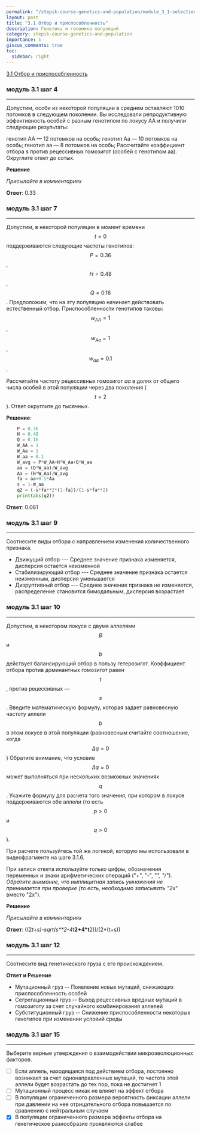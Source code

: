 ```yaml
---
permalink: "/stepik-course-genetics-and-population/module_3_1-selection-and-fitness"
layout: post
title: "3.1 Отбор и приспособленность"
description: Генетика и геномика популяций
category: stepik-course-genetics-and-population
importance: 1
giscus_comments: true
toc:
  sidebar: right
---
```


[3.1 Отбор и приспособленность](https://stepik.org/lesson/88187/step/1?unit=64527)

### модуль 3.1 шаг 4

---

Допустим, особи из некоторой популяции в среднем оставляют 1010 потомков в следующем поколении. Вы исследовали репродуктивную эффективность особей с разным генотипом по локусу AA и получили следующие результаты:

генотип AA — 12 потомков на особь;
генотип Aa — 10 потомков на особь;
генотип aa — 8 потомков на особь;
Рассчитайте коэффициент отбора s против рецессивных гомозигот (особей с генотипом aa). Округлите ответ до сотых.

**Решение**

 *Присылайте в комментариях*


**Ответ**: 0.33


### модуль 3.1 шаг 7

---

Допустим, в некоторой популяции в момент времени $$t=0$$ поддерживаются следующие частоты генотипов: $$P = 0.36$$, $$H = 0.48$$, $$Q = 0.16$$. Предположим, что на эту популяцию начинает действовать естественный отбор. Приспособленности генотипов таковы: $$w_{AA} = 1$$, $$w_{Aa} = 1$$, $$w_{aa} = 0.1$$.

Рассчитайте частоту рецессивных гомозигот *aa* в долях от общего числа особей в этой популяции через два поколения ($$t=2$$). Ответ округлите до тысячных.

**Решение**:
```python
    P = 0.36
    H = 0.48
    Q = 0.16
    W_AA = 1
    W_Aa = 1
    W_aa = 0.1
    W_avg = P*W_AA+H*W_Aa+Q*W_aa
    aa = (Q*W_aa)/W_avg
    Aa = (H*W_Aa)/W_avg
    fa = aa+0.5*Aa
    s = 1-W_aa
    q2 = (-s*fa**2*(1-fa))/(1-s*fa**2)
    print(abs(q2))
```
**Ответ**: 0.061


### модуль 3.1 шаг 9

---


Соотнесите виды отбора с направлением изменения количественного признака.

- Движущий отбор --- Среднее значение признака изменяется, дисперсия остается неизменной
- Стабилизирующий отбор --- Среднее значение признака остается неизменным, дисперсия уменьшается
- Дизруптивный отбор --- Среднее значение признака не изменяется, распределение становится бимодальным, дисперсия возрастает


### модуль 3.1 шаг 10

---

Допустим, в некотором локусе с двумя аллелями $$B$$ и $$b$$  действует балансирующий отбор в пользу гетерозигот. Коэффициент отбора против доминантных гомозигот равен
$$t$$, против рецессивных — $$s$$. Введите математическую формулу, которая задает равновесную частоту аллели $$b$$ в этом локусе в этой популяции (равновесным считайте соотношение, когда
$$\Delta q=0$$) Обратите внимание, что условие $$\Delta q=0$$ может выполняться при нескольких возможных значениях
$$q$$. Укажите формулу для расчета того значения, при котором в локусе поддерживаются обе аллели (то есть $$p>0$$ и $$q>0$$).

При расчете пользуйтесь той же логикой, которую мы использовали в видеофрагменте на шаге 3.1.6.

При записи ответа используйте только цифры, обозначения переменных и знаки арифметических операций ("+", "-", "*", "/"). Обратите внимание, что имплицитная запись умножения не принимается при проверке (то есть, необходимо записывать "2*x" вместо "2x").

**Решение**

*Присылайте в комментариях*

**Ответ**: 
((2*t+s)-sqrt(s**2-4*t**2+4*t**2))/(2*(t+s))


### модуль 3.1 шаг 12

---

Соотнесите вид генетического груза с его происхождением.

**Ответ и Решение**
- Мутационный груз -- Появление новых мутаций, снижающих приспособленность особей
- Сегрегационный груз -- Выход рецессивных вредных мутаций в гомозиготу за счет случайного комбинирования аллелей
- Субституционный груз -- Снижение приспособленности некоторых генотипов при изменении условий среды


### модуль 3.1 шаг 15

---

Выберите верные утверждения о взаимодействии микроэволюционных факторов.

- [ ] Если аллель, находящаяся под действием отбора, постоянно возникает за счет однонаправленных мутаций, то частота этой аллели будет возрастать до тех пор, пока не достигнет 1
- [ ] Мутационный процесс никак не влияет на эффект отбора
- [ ] В популяции ограниченного размера вероятность фиксации аллели при давлении на нее отрицательного отбора повышается по сравнению с нейтральным случаем
- [X] В популяции ограниченного размера эффекты отбора на генетическое разнообразие проявляются слабее